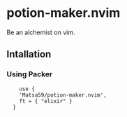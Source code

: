 # potion-maker.nvim

Be an alchemist on vim.

## Intallation

### Using Packer

```
	use {
    'Matsa59/potion-maker.nvim',
    ft = { "elixir" }
  }
```
